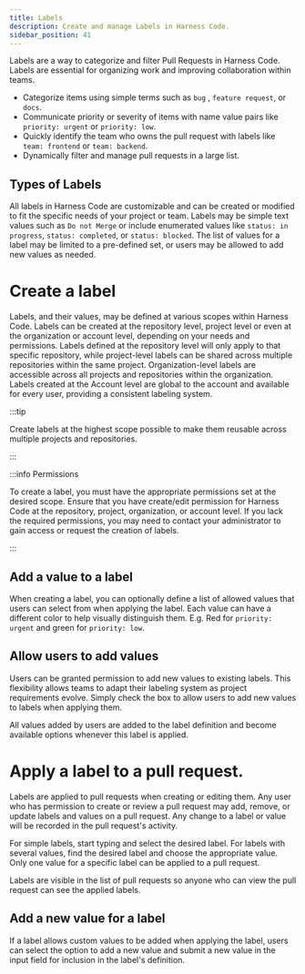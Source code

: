 ```yaml
---
title: Labels
description: Create and manage Labels in Harness Code.
sidebar_position: 41
---
```


Labels are a way to categorize and filter Pull Requests in Harness Code. Labels are essential for organizing work and improving collaboration within teams.

* Categorize items using simple terms such as `bug` , `feature request`, or `docs`.
* Communicate priority or severity of items with name value pairs like `priority: urgent` or `priority: low`.
* Quickly identify the team who owns the pull request with labels like `team: frontend` or `team: backend`.
* Dynamically filter and manage pull requests in a large list.

## Types of Labels

All labels in Harness Code are customizable and can be created or modified to fit the specific needs of your project or team. Labels may be simple text values such as `Do not Merge` or include enumerated values like `status: in progress`, `status: completed`, or `status: blocked`. The list of values for a label may be limited to a pre-defined set, or users may be allowed to add new values as needed.

# Create a label

Labels, and their values, may be defined at various scopes within Harness Code. Labels can be created at the repository level, project level or even at the organization or account level, depending on your needs and permissions. Labels defined at the repository level will only apply to that specific repository, while project-level labels can be shared across multiple repositories within the same project. Organization-level labels are accessible across all projects and repositories within the organization. Labels created at the Account level are global to the account and available for every user, providing a consistent labeling system.

:::tip 

Create labels at the highest scope possible to make them reusable across multiple projects and repositories.

:::

:::info Permissions

To create a label, you must have the appropriate permissions set at the desired scope. 
Ensure that you have create/edit permission for Harness Code at the repository, project, organization, or account level. If you lack the required permissions, you may need to contact your administrator to gain access or request the creation of labels. 

:::

## Add a value to a label

When creating a label, you can optionally define a list of allowed values that users can select from when applying the label. Each value can have a different color to help visually distinguish them. E.g. Red for `priority: urgent` and green for `priority: low`.

## Allow users to add values

Users can be granted permission to add new values to existing labels. This flexibility allows teams to adapt their labeling system as project requirements evolve. Simply check the box to allow users to add new values to labels when applying them. 

All values added by users are added to the label definition and become available options whenever this label is applied.

# Apply a label to a pull request.

Labels are applied to pull requests when creating or editing them. Any user who has permission to create or review a pull request may add, remove, or update labels and values on a pull request. Any change to a label or value will be recorded in the pull request's activity.

For simple labels, start typing and select the desired label.  For labels with several values, find the desired label and choose the appropriate value. Only one value for a specific label can be applied to a pull request.

Labels are visible in the list of pull requests so anyone who can view the pull request can see the applied labels.

## Add a new value for a label

If a label allows custom values to be added when applying the label, users can select the option to add a new value and submit a new value in the input field for inclusion in the label's definition.

